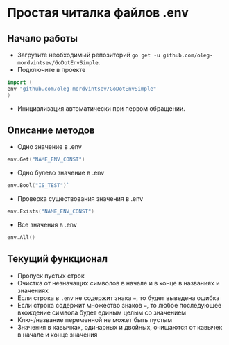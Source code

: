 # Простая читалка файлов .env

## Начало работы

- Загрузите необходимый репозиторий `go get -u github.com/oleg-mordvintsev/GoDotEnvSimple`.
- Подключите в проекте

```go
import (
env "github.com/oleg-mordvintsev/GoDotEnvSimple"
)
```

- Инициализация автоматически при первом обращении.

## Описание методов

- Одно значение в .env

```go
env.Get("NAME_ENV_CONST")
```

- Одно булево значение в .env

```go
env.Bool("IS_TEST")`
```

- Проверка существования значения в .env

```go
env.Exists("NAME_ENV_CONST")
```

- Все значения в .env

```go
env.All()
```

## Текущий функционал

- Пропуск пустых строк
- Очистка от незначащих символов в начале и в конце в названиях и значениях
- Если строка в `.env` не содержит знака `=`, то будет выведена ошибка
- Если строка содержит множество знаков `=`, то любое последующее вхождение символа будет единым целым со значением
- Ключ/название переменной не может быть пустым
- Значения в кавычках, одинарных и двойных, очищаются от кавычек в начале и конце значения
